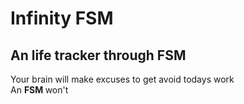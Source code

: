 # Infinity FSM

## An life tracker through FSM
Your brain will make excuses to get avoid todays work 
<br>
An <b>FSM </b>won't
